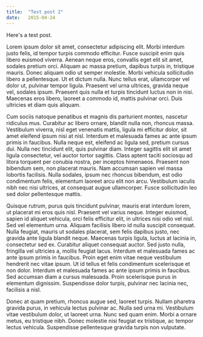 ```yaml
---
title:  "Test post 2"
date:   2015-04-24
---
```

Here's a test post.

Lorem ipsum dolor sit amet, consectetur adipiscing elit. Morbi interdum justo felis, id tempor turpis commodo efficitur. Fusce suscipit enim quis libero euismod viverra. Aenean neque eros, convallis eget elit sit amet, sodales pretium orci. Aliquam ac massa pretium, dapibus turpis in, tristique mauris. Donec aliquam odio ut semper molestie. Morbi vehicula sollicitudin libero a pellentesque. Ut et dictum nulla. Nunc tellus erat, ullamcorper vel dolor ut, pulvinar tempor ligula. Praesent vel urna ultrices, gravida neque vel, sodales ipsum. Praesent quis nulla et turpis tincidunt luctus non in nisi. Maecenas eros libero, laoreet a commodo id, mattis pulvinar orci. Duis ultricies et diam quis aliquam.

Cum sociis natoque penatibus et magnis dis parturient montes, nascetur ridiculus mus. Curabitur ac libero ornare, blandit nulla non, rhoncus massa. Vestibulum viverra, nisl eget venenatis mattis, ligula mi efficitur dolor, sit amet eleifend ipsum nisi at nisl. Interdum et malesuada fames ac ante ipsum primis in faucibus. Nulla neque est, eleifend ac ligula sed, pretium cursus dui. Nulla nec tincidunt elit, quis pulvinar diam. Integer sagittis elit sit amet ligula consectetur, vel auctor tortor sagittis. Class aptent taciti sociosqu ad litora torquent per conubia nostra, per inceptos himenaeos. Praesent non bibendum sem, non placerat mauris. Nam accumsan sapien vel massa lobortis facilisis. Nulla sodales, ipsum nec rhoncus bibendum, est odio condimentum felis, elementum laoreet arcu elit non arcu. Vestibulum iaculis nibh nec nisi ultrices, at consequat augue ullamcorper. Fusce sollicitudin leo sed dolor pellentesque mattis.

Quisque rutrum, purus quis tincidunt pulvinar, mauris erat interdum lorem, ut placerat mi eros quis nisl. Praesent vel varius neque. Integer euismod, sapien id aliquet vehicula, orci felis efficitur elit, in ultrices nisi odio vel nisl. Sed vel elementum urna. Aliquam facilisis libero id nulla suscipit consequat. Nulla feugiat, mauris ut sodales placerat, sem felis dapibus justo, nec gravida ante ligula blandit neque. Maecenas turpis ligula, luctus at lacinia in, consectetur sed ex. Curabitur aliquet consequat auctor. Sed justo nulla, fringilla vel ultricies a, mollis feugiat lacus. Interdum et malesuada fames ac ante ipsum primis in faucibus. Proin eget enim vitae neque vestibulum hendrerit nec vitae ipsum. Ut id tellus et felis condimentum scelerisque et non dolor. Interdum et malesuada fames ac ante ipsum primis in faucibus. Sed accumsan diam a cursus malesuada. Proin scelerisque purus in elementum dignissim. Suspendisse dolor turpis, pulvinar nec lacinia nec, facilisis a nisl.

Donec at quam pretium, rhoncus augue sed, laoreet turpis. Nullam pharetra gravida purus, in vehicula lectus pulvinar ac. Nulla sed urna mi. Vestibulum vitae vestibulum dolor, ut laoreet urna. Nunc sed quam enim. Morbi a ornare metus, eu tristique nibh. Donec molestie nisi feugiat ex tristique, ac tempor lectus vehicula. Suspendisse pellentesque gravida turpis non vulputate. 

